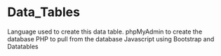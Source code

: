 # Data_Tables

Language used to create this data table.
phpMyAdmin to create the database
PHP to pull from the database
Javascript using Bootstrap and Datatables
